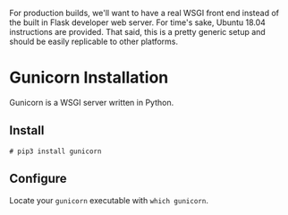 For production builds, we'll want to have a real WSGI front end instead of the built in Flask developer web server. For time's sake, Ubuntu 18.04 instructions are provided. That said, this is a pretty generic setup and should be easily replicable to other platforms.

# Gunicorn Installation

Gunicorn is a WSGI server written in Python.

## Install
```console
# pip3 install gunicorn
```

## Configure

Locate your `gunicorn` executable with `which gunicorn`.
